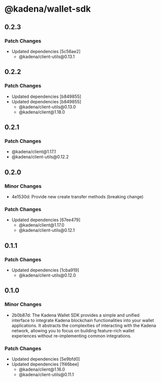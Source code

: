 # @kadena/wallet-sdk

## 0.2.3

### Patch Changes

- Updated dependencies \[5c56ae2]
  - @kadena/client-utils\@0.13.1

## 0.2.2

### Patch Changes

- Updated dependencies \[b849855]
- Updated dependencies \[b849855]
  - @kadena/client-utils\@0.13.0
  - @kadena/client\@1.18.0

## 0.2.1

### Patch Changes

- @kadena/client\@1.17.1
- @kadena/client-utils\@0.12.2

## 0.2.0

### Minor Changes

- 4e1530d: Provide new create transfer methods (breaking change)

### Patch Changes

- Updated dependencies \[67ee479]
  - @kadena/client\@1.17.0
  - @kadena/client-utils\@0.12.1

## 0.1.1

### Patch Changes

- Updated dependencies \[1cba919]
  - @kadena/client-utils\@0.12.0

## 0.1.0

### Minor Changes

- 2b0b87d: The Kadena Wallet SDK provides a simple and unified interface to
  integrate Kadena blockchain functionalities into your wallet applications. It
  abstracts the complexities of interacting with the Kadena network, allowing
  you to focus on building feature-rich wallet experiences without
  re-implementing common integrations.

### Patch Changes

- Updated dependencies \[5e9bfd0]
- Updated dependencies \[1f46bee]
  - @kadena/client\@1.16.0
  - @kadena/client-utils\@0.11.1
